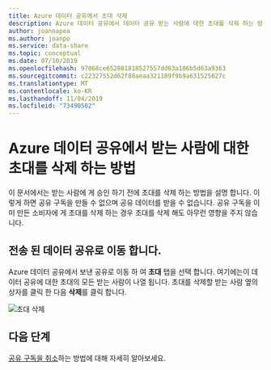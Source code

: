 ```yaml
---
title: Azure 데이터 공유에서 초대 삭제
description: Azure 데이터 공유에서 데이터 공유 받는 사람에 대한 초대를 삭제 하는 방법에 대해 알아봅니다.
author: joannapea
ms.author: joanpo
ms.service: data-share
ms.topic: conceptual
ms.date: 07/10/2019
ms.openlocfilehash: 97068ce652881818527557dd63a186b5d63a9363
ms.sourcegitcommit: c22327552d62f88aeaa321189f9b9a631525027c
ms.translationtype: MT
ms.contentlocale: ko-KR
ms.lasthandoff: 11/04/2019
ms.locfileid: "73490502"
---
```

# <a name="how-to-delete-an-invitation-to-a-recipient-in-azure-data-share"></a>Azure 데이터 공유에서 받는 사람에 대한 초대를 삭제 하는 방법

이 문서에서는 받는 사람에 게 승인 하기 전에 초대를 삭제 하는 방법을 설명 합니다. 이렇게 하면 공유 구독을 만들 수 없으며 공유 데이터를 받을 수 없습니다. 공유 구독을 이미 만든 소비자에 게 초대를 삭제 하는 경우 초대를 삭제 해도 아무런 영향을 주지 않습니다.

## <a name="navigate-to-a-sent-data-share"></a>전송 된 데이터 공유로 이동 합니다.

Azure 데이터 공유에서 보낸 공유로 이동 하 여 **초대** 탭을 선택 합니다. 여기에는이 데이터 공유에 대한 초대의 모든 받는 사람이 나열 됩니다. 초대를 삭제할 받는 사람 옆의 상자를 클릭 한 다음 **삭제**를 클릭 합니다.

![초대 삭제](./media/how-to/how-to-delete-invitation/delete-invitation.png)

## <a name="next-steps"></a>다음 단계
[공유 구독을 취소](how-to-revoke-share-subscription.md)하는 방법에 대해 자세히 알아보세요.